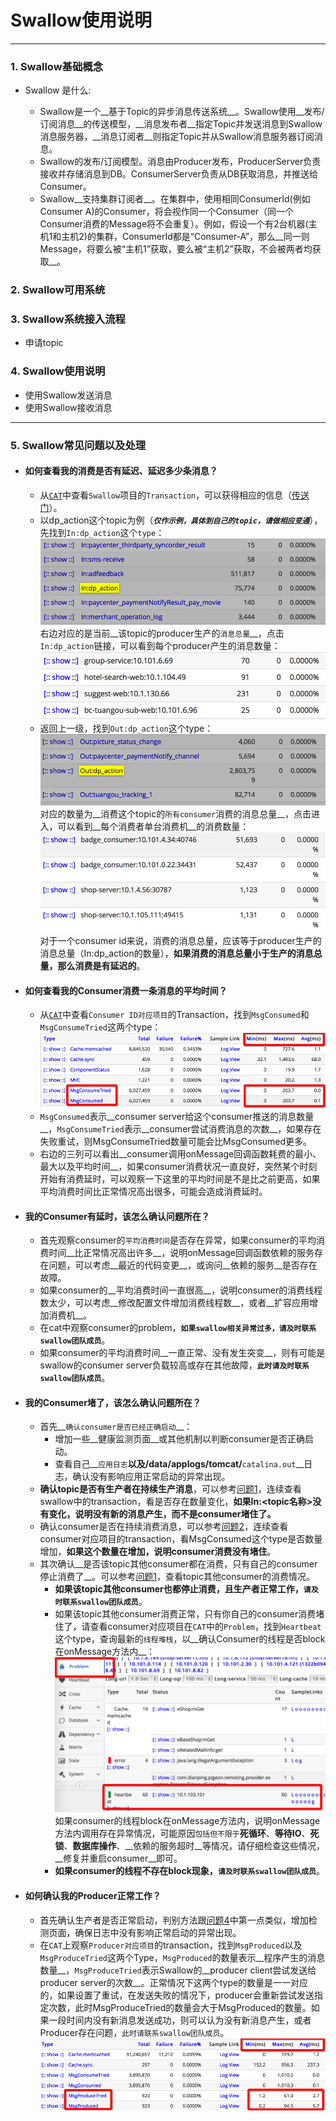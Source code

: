 # Swallow使用说明

* * * 

### 1. Swallow基础概念

* Swallow 是什么:

	* Swallow是一个__基于Topic的异步消息传送系统__。Swallow使用__发布/订阅消息__的传送模型，__消息发布者__指定Topic并发送消息到Swallow消息服务器，__消息订阅者__则指定Topic并从Swallow消息服务器订阅消息。
	* Swallow的发布/订阅模型。消息由Producer发布，ProducerServer负责接收并存储消息到DB。ConsumerServer负责从DB获取消息，并推送给Consumer。
	* Swallow__支持集群订阅者__。在集群中，使用相同ConsumerId(例如Consumer A)的Consumer，将会视作同一个Consumer（同一个Consumer消费的Message将不会重复）。例如，假设一个有2台机器(主机1和主机2)的集群，ConsumerId都是“Consumer-A”，那么__同一则Message，将要么被“主机1”获取，要么被“主机2”获取，不会被两者均获取__。

### 2. Swallow可用系统
### 3. Swallow系统接入流程

* 申请topic

### 4. Swallow使用说明

* 使用Swallow发送消息
* 使用Swallow接收消息

* * * 

### 5. Swallow常见问题以及处理

* #### __<p id=“q1”>如何查看我的消费是否有延迟、延迟多少条消息？</p>__
	* 从[`CAT`](http://cat.dp/)中查看`Swallow`项目的`Transaction`，可以获得相应的信息（[传送门](http://cat.dp/cat/r/t?op=view&domain=Swallow)）。
	* 以dp\_action这个topic为例（___`仅作示例，具体到自己的topic，请做相应变通`___），先找到`In:dp_action`这个`type`：
	![Swallow Transaction In CAT](./readme/1.png)
	右边对应的是当前__该topic的producer生产的`消息总量`__，点击`In:dp_action`链接，可以看到每个producer产生的消息数量：
	![Producer Count In CAT](./readme/2.png)
	* 返回上一级，找到`Out:dp_action`这个type：
	![Producer Count In CAT](./readme/3.png)
	对应的数量为__消费这个topic的`所有consumer`消费的消息总量__，点击进入，可以看到__每个消费者单台消费机__的消费数量：
	![Producer Count In CAT](./readme/4.png)
	对于一个consumer id来说，消费的消息总量，应该等于producer生产的消息总量（In:dp\_action的数量），__如果消费的消息总量小于生产的消息总量，那么消费是有延迟的__。

* #### __<p id=“q2”>如何查看我的Consumer消费一条消息的平均时间？</p>__
	* 从[`CAT`](http://cat.dp/)中查看`Consumer ID对应项目`的Transaction，找到`MsgConsumed`和`MsgConsumeTried`这两个type：
	![Producer Count In CAT](./readme/5.png)
	* `MsgConsumed`表示__consumer server给这个consumer推送的消息数量__，`MsgConsumeTried`表示__consumer尝试消费消息的次数__，如果存在失败重试，则MsgConsumeTried数量可能会比MsgConsumed更多。
	* 右边的三列可以看出__consumer调用onMessage回调函数耗费的最小、最大以及平均时间__，如果consumer消费状况一直良好，突然某个时刻开始有消费延时，可以观察一下这里的平均时间是不是比之前更高，如果平均消费时间比正常情况高出很多，可能会造成消费延时。

* #### __<p id=“q4”>我的Consumer有延时，该怎么确认问题所在？</p>__
	* 首先观察consumer的`平均消费时间`是否存在异常，如果consumer的平均消费时间__比正常情况高出许多__，说明onMessage回调函数依赖的服务存在问题，可以考虑__最近的代码变更__，或询问__依赖的服务__是否存在故障。
	* 如果consumer的__平均消费时间一直很高__，说明consumer的消费线程数太少，可以考虑__修改配置文件增加消费线程数__，或者__扩容应用增加消费机__。
	* 在cat中观察consumer的problem，__`如果swallow相关异常过多，请及时联系swallow团队成员`__。
	* 如果consumer的平均消费时间__一直正常、没有发生突变__，则有可能是swallow的consumer server负载较高或存在其他故障，__`此时请及时联系swallow团队成员`__。

* #### __我的Consumer堵了，该怎么确认问题所在？__
	* 首先__`确认consumer是否已经正确启动`__：
		* 增加一些__健康监测页面__或其他机制以判断consumer是否正确启动。
		* 查看自己__`应用日志`__以及/data/applogs/tomcat/__`catalina.out`__日志，确认没有影响应用正常启动的异常出现。
	* __确认topic是否有生产者在持续生产消息__，可以参考[问题1](#q1)，连续查看swallow中的transaction，看是否存在数量变化，__如果In:<topic名称>没有变化，说明没有新的消息产生，而不是consumer堵住了。__
	* 确认consumer是否在持续消费消息，可以参考[问题2](#q2)，连续查看consumer对应项目的transaction，看MsgConsumed这个type是否数量增加，__如果这个数量在增加，说明consumer消费没有堵住__。
	* 其次确认__是否该topic其他consumer都在消费，只有自己的consumer停止消费了__。可以参考[问题1](#q1)，查看topic其他consumer的消费情况。
		* __如果该topic其他consumer也都停止消费，且生产者正常工作，`请及时联系swallow团队成员`__。
		* 如果该topic其他consumer消费正常，只有你自己的consumer消费堵住了，请查看consumer对应项目在`CAT`中的`Problem`，找到`Heartbeat`这个type，查询最新的`线程堆栈`，以__确认Consumer的线程是否block在onMessage方法内__：
		![Producer Count In CAT](./readme/6.png)
		如果consumer的线程block在onMessage方法内，说明onMessage方法内调用存在异常情况，可能原因`包括但不限于`__死循环__、__等待IO__、__死锁__、__数据库操作__、__依赖的服务超时__等情况，请仔细检查这些情况，__修复并重启consumer__即可。
		* __如果consumer的线程不存在block现象，`请及时联系swallow团队成员`__。
* #### __如何确认我的Producer正常工作？__
	* 首先确认生产者是否正常启动，判别方法跟[问题4](#q4)中第一点类似，增加检测页面，确保日志中没有影响正常启动的异常出现。
	* 在`CAT`上观察`Producer对应项目`的transaction，找到`MsgProduced`以及`MsgProduceTried`这两个Type，`MsgProduced`的数量表示__程序产生的消息数量__，`MsgProduceTried`表示Swallow的__producer client尝试发送给producer server的次数__。正常情况下这两个type的数量是一一对应的，如果设置了重试，在发送失败的情况下，producer会重新尝试发送指定次数，此时MsgProduceTried的数量会大于MsgProduced的数量。如果一段时间内没有新消息发送成功，则可以认为没有新消息产生，或者Producer存在问题，`此时请联系swallow团队成员`。
	![Producer Count In CAT](./readme/7.png)

